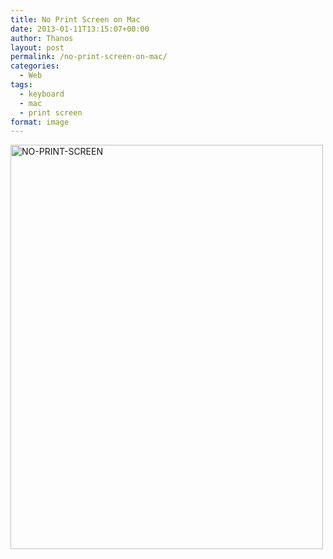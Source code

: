 ```yaml
---
title: No Print Screen on Mac
date: 2013-01-11T13:15:07+00:00
author: Thanos
layout: post
permalink: /no-print-screen-on-mac/
categories:
  - Web
tags:
  - keyboard
  - mac
  - print screen
format: image
---
```

<img class="aligncenter size-full wp-image-477" alt="NO-PRINT-SCREEN" src="http://blog.silverthan.gr/wp-content/uploads/2013/01/NO-PRINT-SCREEN.jpg" width="500" height="647" />